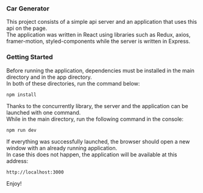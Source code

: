 ### Car Generator
This project consists of a simple api server and an application that uses this api on the page.\
The application was written in React using libraries such as Redux, axios, framer-motion, styled-components while the server is written in Express.

### Getting Started
Before running the application, dependencies must be installed in the main directory and in the app directory.\
In both of these directories, run the command below:
```
npm install
```
Thanks to the concurrently library, the server and the application can be launched with one command.\
While in the main directory, run the following command in the console:
```
npm run dev
```
If everything was successfully launched, the browser should open a new window with an already running application.\
In case this does not happen, the application will be available at this address:
```
http://localhost:3000
```
Enjoy!